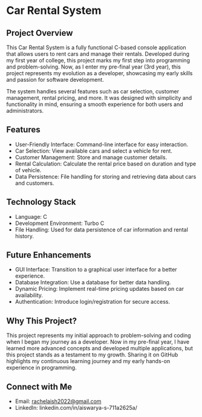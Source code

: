 # Car Rental System
## Project Overview
This Car Rental System is a fully functional C-based console application that allows users to rent cars and manage their rentals. Developed during my first year of college, this project marks my first step into programming and problem-solving. Now, as I enter my pre-final year (3rd year), this project represents my evolution as a developer, showcasing my early skills and passion for software development.

The system handles several features such as car selection, customer management, rental pricing, and more. It was designed with simplicity and functionality in mind, ensuring a smooth experience for both users and administrators.

## Features
- User-Friendly Interface: Command-line interface for easy interaction.
- Car Selection: View available cars and select a vehicle for rent.
- Customer Management: Store and manage customer details.
- Rental Calculation: Calculate the rental price based on duration and type of vehicle.
- Data Persistence: File handling for storing and retrieving data about cars and customers.

## Technology Stack
- Language: C
- Development Environment: Turbo C
- File Handling: Used for data persistence of car information and rental history.
  
## Future Enhancements
- GUI Interface: Transition to a graphical user interface for a better experience.
- Database Integration: Use a database for better data handling.
- Dynamic Pricing: Implement real-time pricing updates based on car availability.
- Authentication: Introduce login/registration for secure access.

## Why This Project?
This project represents my initial approach to problem-solving and coding when I began my journey as a developer. Now in my pre-final year, I have learned more advanced concepts and developed multiple applications, but this project stands as a testament to my growth. Sharing it on GitHub highlights my continuous learning journey and my early hands-on experience in programming.

## Connect with Me
- Email: rachelaish2022@gmail.com
- LinkedIn: linkedin.com/in/aiswarya-s-711a2625a/
